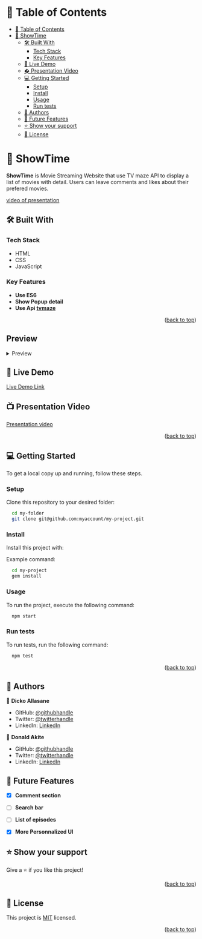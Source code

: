 <a name="readme-top"></a>

# 📗 Table of Contents
- [📗 Table of Contents](#-table-of-contents)
- [📖 ShowTime ](#-showtime-)
  - [🛠 Built With ](#-built-with-)
    - [Tech Stack ](#tech-stack-)
    - [Key Features ](#key-features-)
  - [🚀 Live Demo ](#-live-demo-)
  - [� Presentation Video ](#-presentation-video-)
  - [💻 Getting Started ](#-getting-started-)
    - [Setup](#setup)
    - [Install](#install)
    - [Usage](#usage)
    - [Run tests](#run-tests)
  - [👥 Authors ](#-authors-)
  - [🔭 Future Features ](#-future-features-)
  - [⭐️ Show your support ](#️-show-your-support-)
  - [📝 License ](#-license-)

# 📖 ShowTime <a name="about-project"></a>
**ShowTime** is Movie Streaming Website that use TV maze API to display a list of movies with detail. Users can leave comments and likes about their prefered movies.

[video of presentation](https://www.loom.com/share/99aaffee950643ba895293ae357802c2)


## 🛠 Built With <a name="built-with"></a>

### Tech Stack <a name="tech-stack"></a>
- HTML
- CSS
- JavaScript

### Key Features <a name="key-features"></a>

- **Use ES6**
- **Show Popup detail**
- **Use Api [tvmaze](https://www.tvmaze.com/api)**

<p align="right">(<a href="#readme-top">back to top</a>)</p>

## Preview

<details>
  <summary>Preview</summary>
  
  ![image](https://github.com/Trast00/Capston-javascript/assets/74411135/b0c43fe1-488c-4392-bae9-10c7e02cbfc8)
  
</details>

## 🚀 Live Demo <a name="live-demo"></a>

[Live Demo Link](https://trast00.github.io/Capston-javascript/dist/index.html)

## 📺 Presentation Video <a name="live-demo"></a>
[Presentation video](https://www.loom.com/share/99aaffee950643ba895293ae357802c2)

<p align="right">(<a href="#readme-top">back to top</a>)</p>

## 💻 Getting Started <a name="getting-started"></a>
To get a local copy up and running, follow these steps.

### Setup

Clone this repository to your desired folder:

```sh
  cd my-folder
  git clone git@github.com:myaccount/my-project.git
```

### Install

Install this project with:

Example command:

```sh
  cd my-project
  gem install
```

### Usage

To run the project, execute the following command:

```sh
  npm start
```

### Run tests

To run tests, run the following command:
```sh
  npm test
```

<p align="right">(<a href="#readme-top">back to top</a>)</p>

## 👥 Authors <a name="authors"></a>

👤 **Dicko Allasane**

- GitHub: [@githubhandle](https://github.com/Trast00)
- Twitter: [@twitterhandle](https://twitter.com/AllassaneDicko0/)
- LinkedIn: [LinkedIn](https://www.linkedin.com/in/allassane-dicko-744aaa224)

👤 **Donald Akite**

- GitHub: [@githubhandle](https://github.com/quavo19)
- Twitter: [@twitterhandle](https://twitter.com/DonaldAkite)
- LinkedIn: [LinkedIn](https://www.linkedin.com/in/donald-akite-299a31222/)


## 🔭 Future Features <a name="future-features"></a>

- [x] **Comment section**
- [ ] **Search bar**
- [ ] **List of episodes**
- [x] **More Personnalized UI**


## ⭐️ Show your support <a name="support"></a>

Give a ⭐️ if you like this project!

<p align="right">(<a href="#readme-top">back to top</a>)</p>


## 📝 License <a name="license"></a>

This project is [MIT](./LICENSE) licensed.

<p align="right">(<a href="#readme-top">back to top</a>)</p>
